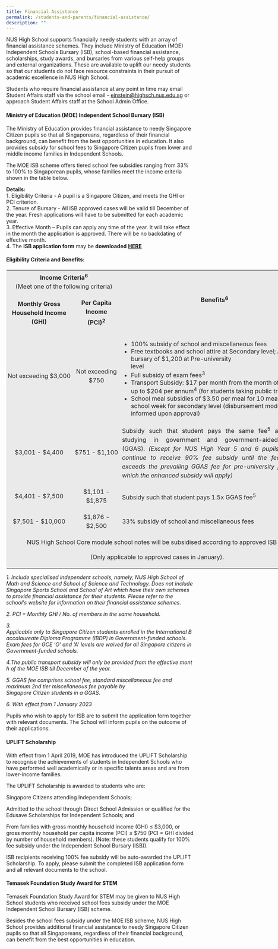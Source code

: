 ```yaml
---
title: Financial Assistance
permalink: /students-and-parents/financial-assistance/
description: ""
---
```

NUS High School supports financially needy students with an array of financial assistance schemes. They include Ministry of Education (MOE) Independent Schools Bursary (ISB), school-based financial assistance, scholarships, study awards, and bursaries from various self-help groups and external organizations. These are available to uplift our needy students so that our students do not face resource constraints in their pursuit of academic excellence in NUS High School.

Students who require financial assistance at any point in time may email Student Affairs staff via the school email - [einstein@highsch.nus.edu.sg](mailto:einstein@highsch.nus.edu.sg) or approach Student Affairs staff at the School Admin Office.

#### **Ministry of Education (MOE) Independent School Bursary (ISB)**
The Ministry of Education provides financial assistance to needy Singapore Citizen pupils so that all Singaporeans, regardless of their financial background, can benefit from the best opportunities in education. It also provides subsidy for school fees to Singapore Citizen pupils from lower and middle income families in Independent Schools.

The MOE ISB scheme offers tiered school fee subsidies ranging from 33% to 100% to Singaporean pupils, whose families meet the income criteria shown in the table below.

**Details:**<br>
1\.  Eligibility Criteria - A pupil is a Singapore Citizen, and meets the GHI or PCI criterion.<br>
2\.  Tenure of Bursary - All ISB approved cases will be valid till December of the year. Fresh applications will have to be submitted for each academic year.<br>
3\.  Effective Month – Pupils can apply any time of the year. It will take effect in the month the application is approved. There will be no backdating of effective month.<br>
4\.  The **ISB application form** may be **downloaded** [**HERE**](/files/isbapplicationform.pdf)

#### **Eligibility Criteria and Benefits:**

<table class="iveo_table ives_tab_1" width="648" style="margin: 0px; outline: 0px; padding: 0px; border: 1px solid rgb(234, 234, 234); width: 812.833px;"><tbody class="" style="margin: 0px; outline: 0px; padding: 0px;"><tr class="" style="margin: 0px; outline: 0px; padding: 0px;"><td width="255" colspan="2" class="" style="margin: 0px; outline: 0px; padding: 2px; text-align: center; background-color: rgb(234, 234, 234); color: rgb(34, 34, 34); width: 305px;"><p class="" align="center" style="margin: 0px 0px 1em; outline: 0px; padding: 0px; line-height: 24px;"><span class="" style="margin: 0px; outline: 0px; padding: 0px;"><span class="" style="margin: 0px; outline: 0px; padding: 0px;"><b style="margin: 0px; outline: 0px; padding: 0px;">Income Criteria</b><sup class="" style="margin: 0px; outline: 0px; padding: 0px;"><b style="margin: 0px; outline: 0px; padding: 0px;">6</b><b style="margin: 0px; outline: 0px; padding: 0px;"><br style="margin: 0px; outline: 0px; padding: 0px;"></b></sup></span></span>(Meet one of the following criteria)</p></td><td width="393" rowspan="2" class="" style="margin: 0px; outline: 0px; padding: 2px; text-align: center; background-color: rgb(234, 234, 234); color: rgb(34, 34, 34); width: 507px;"><p class="" align="center" style="margin: 0px 0px 1em; outline: 0px; padding: 0px; line-height: 24px;"><b class="" style="margin: 0px; outline: 0px; padding: 0px;">Benefits</b><b class="" style="margin: 0px; outline: 0px; padding: 0px;"><sup class="" style="margin: 0px; outline: 0px; padding: 0px;"><span class="" style="margin: 0px; outline: 0px; padding: 0px;">6</span></sup></b><b class="" style="margin: 0px; outline: 0px; padding: 0px;"><span class="" style="margin: 0px; outline: 0px; padding: 0px;"></span></b></p></td></tr><tr class="" style="margin: 0px; outline: 0px; padding: 0px;"><td width="126" class="" style="margin: 0px; outline: 0px; padding: 2px; text-align: center; background-color: rgb(234, 234, 234); color: rgb(34, 34, 34);"><p class="" align="center" style="margin: 0px 0px 1em; outline: 0px; padding: 0px; line-height: 24px;"><b class="" style="margin: 0px; outline: 0px; padding: 0px;">Monthly Gross Household Income (GHI)</b></p></td><td width="129" class="" style="margin: 0px; outline: 0px; padding: 2px; text-align: center; background-color: rgb(234, 234, 234); color: rgb(34, 34, 34);"><p class="" align="center" style="margin: 0px 0px 1em; outline: 0px; padding: 0px; line-height: 24px;"><b class="" style="margin: 0px; outline: 0px; padding: 0px;">Per Capita Income<br style="margin: 0px; outline: 0px; padding: 0px;"></b><b class="" style="margin: 0px; outline: 0px; padding: 0px;"><span class="" style="margin: 0px; outline: 0px; padding: 0px;">(PCI)<sup class="" style="margin: 0px; outline: 0px; padding: 0px;">2</sup></span></b></p></td></tr><tr class="" style="margin: 0px; outline: 0px; padding: 0px;"><td width="126" nowrap="" class="" style="margin: 0px; outline: 0px; padding: 2px; text-align: center; background-color: rgb(234, 234, 234); color: rgb(34, 34, 34);"><p class="" align="center" style="margin: 0px 0px 1em; outline: 0px; padding: 0px; line-height: 24px;"><span class="" style="margin: 0px; outline: 0px; padding: 0px;">Not exceeding $3,000</span><span class="" style="margin: 0px; outline: 0px; padding: 0px;"></span></p></td><td width="129" class="" style="margin: 0px; outline: 0px; padding: 2px; text-align: center; background-color: rgb(234, 234, 234); color: rgb(34, 34, 34);"><p class="" align="center" style="margin: 0px 0px 1em; outline: 0px; padding: 0px; line-height: 24px;"><span class="" style="margin: 0px; outline: 0px; padding: 0px;">Not exceeding $750</span></p></td><td width="393" class="" style="margin: 0px; outline: 0px; padding: 2px; text-align: center; background-color: rgb(234, 234, 234); color: rgb(34, 34, 34);"><p class="" style="margin: 0px 0px 1em; outline: 0px; padding: 0px; line-height: 24px; text-align: justify;"></p><ul style="margin: 0px 0px 0.5em 1.5em; outline: 0px; padding: 0px;"><li style="margin: 0px; outline: 0px; padding: 0px; text-align: left;"><span class="" style="margin: 0px; outline: 0px; padding: 0px;">100% subsidy of school and miscellaneous fees</span></li><li style="margin: 0px; outline: 0px; padding: 0px; text-align: left;"><span class="" style="margin: 0px; outline: 0px; padding: 0px;">Free textbooks and school attire at Secondary level; Annual bursary of $1,200 at Pre-university level&nbsp;&nbsp;&nbsp;&nbsp;&nbsp;&nbsp;&nbsp;&nbsp;&nbsp;&nbsp;&nbsp;&nbsp;&nbsp;&nbsp;&nbsp;&nbsp;&nbsp;&nbsp;&nbsp;&nbsp;&nbsp;&nbsp;&nbsp;&nbsp;&nbsp;&nbsp;&nbsp;&nbsp;&nbsp;&nbsp;&nbsp;&nbsp;&nbsp;&nbsp;&nbsp;&nbsp;&nbsp;&nbsp;&nbsp;</span></li><li style="margin: 0px; outline: 0px; padding: 0px; text-align: left;"><span class="" style="margin: 0px; outline: 0px; padding: 0px;">Full subsidy of exam fees<sup class="" style="margin: 0px; outline: 0px; padding: 0px;">3</sup></span></li><li style="margin: 0px; outline: 0px; padding: 0px; text-align: left;"><span class="" style="margin: 0px; outline: 0px; padding: 0px;">Transport Subsidy: $17 per month from the month of approval, up to $204 per annum<sup class="" style="margin: 0px; outline: 0px; padding: 0px;">4</sup>&nbsp;(for students taking public transport)</span></li><li style="margin: 0px; outline: 0px; padding: 0px; text-align: left;"><span class="" style="margin: 0px; outline: 0px; padding: 0px;">School meal subsidies of $3.50 per meal for 10 meals per school week for secondary level&nbsp;</span><span class="" style="margin: 0px; outline: 0px; padding: 0px;">(disbursement mode to be informed upon approval)</span></li></ul><p style="margin: 0px 0px 1em; outline: 0px; padding: 0px; line-height: 24px;"></p></td></tr><tr class="" style="margin: 0px; outline: 0px; padding: 0px;"><td width="126" nowrap="" class="" style="margin: 0px; outline: 0px; padding: 2px; text-align: center; background-color: rgb(234, 234, 234); color: rgb(34, 34, 34);"><p class="" align="center" style="margin: 0px 0px 1em; outline: 0px; padding: 0px; line-height: 24px;"><span class="" style="margin: 0px; outline: 0px; padding: 0px;">$3,001 - $4,400</span></p></td><td width="129" nowrap="" class="" style="margin: 0px; outline: 0px; padding: 2px; text-align: center; background-color: rgb(234, 234, 234); color: rgb(34, 34, 34);"><p class="" align="center" style="margin: 0px 0px 1em; outline: 0px; padding: 0px; line-height: 24px;"><span class="" style="margin: 0px; outline: 0px; padding: 0px;">$751 - $1,100</span></p></td><td width="393" class="" style="margin: 0px; outline: 0px; padding: 2px; text-align: center; background-color: rgb(234, 234, 234); color: rgb(34, 34, 34);"><p class="" style="margin: 0px 0px 1em; outline: 0px; padding: 0px; line-height: 24px; text-align: justify;"><span class="" style="margin: 0px; outline: 0px; padding: 0px;">Subsidy such that student pays the same fee<sup class="" style="margin: 0px; outline: 0px; padding: 0px;">5</sup>&nbsp;as student studying in government and government-aided schools (GGAS).&nbsp;</span><i class="" style="margin: 0px; outline: 0px; padding: 0px;">(Except for NUS High Year 5 and 6 pupils who will continue to receive 90% fee subsidy until the fee payable exceeds the prevailing GGAS fee for pre-university pupils, for which the enhanced subsidy will apply)</i><span class="" style="margin: 0px; outline: 0px; padding: 0px;"></span></p></td></tr><tr class="" style="margin: 0px; outline: 0px; padding: 0px;"><td width="126" nowrap="" class="" style="margin: 0px; outline: 0px; padding: 2px; text-align: center; background-color: rgb(234, 234, 234); color: rgb(34, 34, 34);"><p class="" align="center" style="margin: 0px 0px 1em; outline: 0px; padding: 0px; line-height: 24px;"><span class="" style="margin: 0px; outline: 0px; padding: 0px;">$4,401 - $7,500</span><span class="" style="margin: 0px; outline: 0px; padding: 0px;"></span></p></td><td width="129" class="" style="margin: 0px; outline: 0px; padding: 2px; text-align: center; background-color: rgb(234, 234, 234); color: rgb(34, 34, 34);"><p class="" align="center" style="margin: 0px 0px 1em; outline: 0px; padding: 0px; line-height: 24px;"><span class="" style="margin: 0px; outline: 0px; padding: 0px;">$1,101 - $1,875</span><span class="" style="margin: 0px; outline: 0px; padding: 0px;"></span></p></td><td width="393" class="" style="margin: 0px; outline: 0px; padding: 2px; text-align: center; background-color: rgb(234, 234, 234); color: rgb(34, 34, 34);"><p class="" style="margin: 0px 0px 1em; outline: 0px; padding: 0px; line-height: 24px; text-align: justify;"><span class="" style="margin: 0px; outline: 0px; padding: 0px;">Subsidy such that student pays 1.5x GGAS fee<sup class="" style="margin: 0px; outline: 0px; padding: 0px;">5</sup></span><span class="" style="margin: 0px; outline: 0px; padding: 0px;"></span></p></td></tr><tr class="" style="margin: 0px; outline: 0px; padding: 0px;"><td width="126" nowrap="" class="" style="margin: 0px; outline: 0px; padding: 2px; text-align: center; background-color: rgb(234, 234, 234); color: rgb(34, 34, 34);"><p class="" align="center" style="margin: 0px 0px 1em; outline: 0px; padding: 0px; line-height: 24px;"><span class="" style="margin: 0px; outline: 0px; padding: 0px;">$7,501 - $10,000</span><span class="" style="margin: 0px; outline: 0px; padding: 0px;"></span></p></td><td width="129" class="" style="margin: 0px; outline: 0px; padding: 2px; text-align: center; background-color: rgb(234, 234, 234); color: rgb(34, 34, 34);"><p class="" align="center" style="margin: 0px 0px 1em; outline: 0px; padding: 0px; line-height: 24px;"><span class="" style="margin: 0px; outline: 0px; padding: 0px;">$1,876 - $2,500</span><span class="" style="margin: 0px; outline: 0px; padding: 0px;"></span></p></td><td width="393" class="" style="margin: 0px; outline: 0px; padding: 2px; text-align: center; background-color: rgb(234, 234, 234); color: rgb(34, 34, 34);"><p class="" style="margin: 0px 0px 1em; outline: 0px; padding: 0px; line-height: 24px; text-align: justify;"><span class="" style="margin: 0px; outline: 0px; padding: 0px;">33% subsidy of school and miscellaneous fees</span></p></td></tr><tr class="" style="margin: 0px; outline: 0px; padding: 0px;"><td width="648" colspan="3" class="" style="margin: 0px; outline: 0px; padding: 2px; text-align: center; background-color: rgb(234, 234, 234); color: rgb(34, 34, 34);"><p class="" style="margin: 0px 0px 1em; outline: 0px; padding: 0px; line-height: 24px;"><span class="" style="margin: 0px; outline: 0px; padding: 0px;">NUS High School Core module schoo</span>l notes will be subsidised according to approved ISB tier</p><p class="" style="margin: 0px 0px 1em; outline: 0px; padding: 0px; line-height: 24px;"><span class="" style="margin: 0px; outline: 0px; padding: 0px;">(Only applicable to approved cases in January).</span></p></td></tr></tbody></table>

_1. Include specialised independent schools, namely, NUS High School of Math and Science and School of Science and Technology. Does not include Singapore Sports School and School of Art which have their own schemes to provide financial assistance for their students. Please refer to the school's website for information on their financial assistance schemes._

_2. PCI \= Monthly GHI / No. of members in the same household._

_3. Applicable only to Singapore Citizen students enrolled in the International Baccalaureate Diploma Programme (IBDP) in Government-funded schools. Exam fees for GCE 'O' and 'A' levels are waived for all Singapore citizens in Government-funded schools._

_4.The public transport subsidy will only be provided from the effective month of the MOE ISB till December of the year._

_5. GGAS fee comprises school fee, standard miscellaneous fee and maximum 2nd tier miscellaneous fee payable by Singapore Citizen students in a GGAS._

_6. With effect from 1 January 2023_

Pupils who wish to apply for ISB are to submit the application form together with relevant documents. The School will inform pupils on the outcome of their applications.

#### **UPLIFT Scholarship**
With effect from 1 April 2019, MOE has introduced the UPLIFT Scholarship to recognise the achievements of students in Independent Schools who have performed well academically or in specific talents areas and are from lower-income families.

The UPLIFT Scholarship is awarded to students who are:

Singapore Citizens attending Independent Schools;

Admitted to the school through Direct School Admission or qualified for the Edusave Scholarships for Independent Schools; and

From families with gross monthly household income (GHI) ≤ $3,000, or gross monthly household per capita income (PCI) ≤ $750 (PCI = GHI divided by number of household members). (Note: these students qualify for 100% fee subsidy under the Independent School Bursary (ISB)).

ISB recipients receiving 100% fee subsidy will be auto-awarded the UPLIFT Scholarship. To apply, please submit the completed ISB application form and all relevant documents to the school.

#### **Temasek Foundation Study Award for STEM**
Temasek Foundation Study Award for STEM may be given to NUS High School students who received school fees subsidy under the MOE Independent School Bursary (ISB) scheme.

Besides the school fees subsidy under the MOE ISB scheme, NUS High School provides additional financial assistance to needy Singapore Citizen pupils so that all Singaporeans, regardless of their financial background, can benefit from the best opportunities in education.
